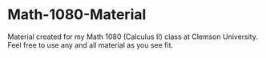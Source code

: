 # Math-1080-Material
Material created for my Math 1080 (Calculus II) class at Clemson University. Feel free to use any and all material as you see fit. 
